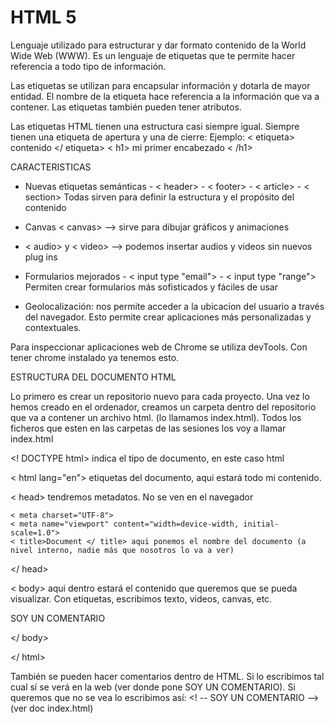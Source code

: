 # HTML 5
Lenguaje utilizado para estructurar y dar formato contenido de la World Wide Web (WWW). Es un lenguaje de etiquetas que te permite hacer referencia a todo tipo de información.

Las etiquetas se utilizan para encapsular información y dotarla de mayor entidad. El nombre de la etiqueta hace referencia a la información que va a contener. Las etiquetas también pueden tener atributos.

Las etiquetas HTML tienen una estructura casi siempre igual. Siempre tienen una etiqueta de apertura y una de cierre:
Ejemplo:
     < etiqueta> contenido </ etiqueta>
     < h1> mi primer encabezado < /h1>

CARACTERISTICAS
- Nuevas etiquetas semánticas
        - < header>
        - < footer>
        - < article>
        - < section>
        Todas sirven para definir la estructura y el propósito del contenido
    
- Canvas < canvas> --> sirve para dibujar gráficos y animaciones

- < audio> y < video> --> podemos insertar audios y videos sin nuevos plug ins

- Formularios mejorados
        - < input type "email">
        - < input type "range">
        Permiten crear formularios más sofisticados y fáciles de usar

- Geolocalización: nos permite acceder a la ubicacion del usuario a través del navegador. Esto permite crear aplicaciones más personalizadas y contextuales.

Para inspeccionar aplicaciones web de Chrome se utiliza devTools. Con tener chrome instalado ya tenemos esto.



ESTRUCTURA DEL DOCUMENTO HTML

Lo primero es crear un repositorio nuevo para cada proyecto.
Una vez lo hemos creado en el ordenador, creamos un carpeta dentro del repositorio que va a contener un archivo html. (lo llamamos index.html). Todos los ficheros que esten en las carpetas de las sesiones los voy a llamar index.html

<! DOCTYPE html> indica el tipo de documento, en este caso html

< html lang="en"> etiquetas del documento, aqui estará todo mi contenido.

< head> tendremos metadatos. No se ven en el navegador

    < meta charset="UTF-8">
    < meta name="viewport" content="width=device-width, initial-scale=1.0">
    < title>Document </ title> aqui ponemos el nombre del documento (a nivel interno, nadie más que nosotros lo va a ver)

</ head>


< body> aqui dentro estará el contenido que queremos que se pueda visualizar. Con etiquetas, escribimos texto, videos, canvas, etc.

SOY UN COMENTARIO  

</ body>

</ html>


También se pueden hacer comentarios dentro de HTML. Si lo escribimos tal cual sí se verá en la web (ver donde pone SOY UN COMENTARIO). Si queremos que no se vea lo escribimos así:
<! -- SOY UN COMENTARIO --> (ver doc index.html)

